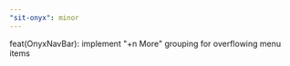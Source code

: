 ```yaml
---
"sit-onyx": minor
---
```


feat(OnyxNavBar): implement "+n More" grouping for overflowing menu items

